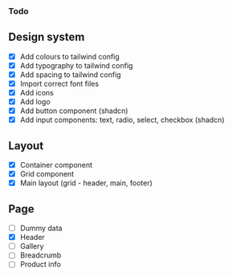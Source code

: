 ### Todo

## Design system

- [x] Add colours to tailwind config
- [x] Add typography to tailwind config
- [x] Add spacing to tailwind config
- [x] Import correct font files
- [x] Add icons
- [x] Add logo
- [x] Add button component (shadcn)
- [x] Add input components: text, radio, select, checkbox (shadcn)

## Layout

- [x] Container component
- [x] Grid component
- [x] Main layout (grid - header, main, footer)

## Page

- [ ] Dummy data
- [x] Header
- [ ] Gallery
- [ ] Breadcrumb
- [ ] Product info

